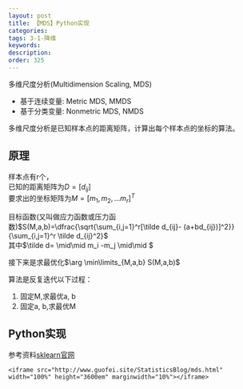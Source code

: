 ```yaml
---
layout: post
title: 【MDS】Python实现
categories:
tags: 3-1-降维
keywords:
description:
order: 325
---
```


多维尺度分析(Multidimension Scaling, MDS)  
- 基于连续变量: Metric MDS, MMDS
- 基于分类变量: Nonmetric MDS, NMDS

多维尺度分析是已知样本点的距离矩阵，计算出每个样本点的坐标的算法。  


## 原理
样本点有r个，  
已知的距离矩阵为$D=[d_{ij}]$  
要求出的坐标矩阵为$M=[m_1,m_2,...m_r]^T$  


目标函数(又叫做应力函数或压力函数)$S(M,a,b)=\dfrac{\sqrt{\sum_{i,j=1}^r[\tilde d_{ij}- (a+bd_{ij})]^2}}{\sum_{i,j=1}^r \tilde d_{ij}^2}$  
其中$\tilde d= \mid\mid m_i -m_j \mid\mid $


接下来是求最优化$\arg \min\limits_{M,a,b} S(M,a,b)$  


算法是反复迭代以下过程：  
1. 固定M,求最优a, b  
2. 固定a, b,求最优M  


## Python实现

参考资料<a href='http://scikit-learn.org/stable/modules/generated/sklearn.manifold.MDS.html' target="sklearn">sklearn官网</a>  


```
<iframe src="http://www.guofei.site/StatisticsBlog/mds.html" width="100%" height="3600em" marginwidth="10%"></iframe>
